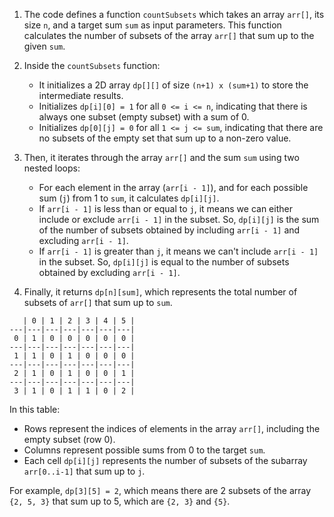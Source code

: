 1. The code defines a function `countSubsets` which takes an array `arr[]`, its size `n`, and a target sum `sum` as input parameters. This function calculates the number of subsets of the array `arr[]` that sum up to the given `sum`.

2. Inside the `countSubsets` function:
   - It initializes a 2D array `dp[][]` of size `(n+1) x (sum+1)` to store the intermediate results.
   - Initializes `dp[i][0] = 1` for all `0 <= i <= n`, indicating that there is always one subset (empty subset) with a sum of 0.
   - Initializes `dp[0][j] = 0` for all `1 <= j <= sum`, indicating that there are no subsets of the empty set that sum up to a non-zero value.

3. Then, it iterates through the array `arr[]` and the sum `sum` using two nested loops:
   - For each element in the array (`arr[i - 1]`), and for each possible sum (`j`) from 1 to `sum`, it calculates `dp[i][j]`.
   - If `arr[i - 1]` is less than or equal to `j`, it means we can either include or exclude `arr[i - 1]` in the subset. So, `dp[i][j]` is the sum of the number of subsets obtained by including `arr[i - 1]` and excluding `arr[i - 1]`.
   - If `arr[i - 1]` is greater than `j`, it means we can't include `arr[i - 1]` in the subset. So, `dp[i][j]` is equal to the number of subsets obtained by excluding `arr[i - 1]`.

4. Finally, it returns `dp[n][sum]`, which represents the total number of subsets of `arr[]` that sum up to `sum`.

```
   | 0 | 1 | 2 | 3 | 4 | 5 |
---|---|---|---|---|---|---|
 0 | 1 | 0 | 0 | 0 | 0 | 0 |
---|---|---|---|---|---|---|
 1 | 1 | 0 | 1 | 0 | 0 | 0 |
---|---|---|---|---|---|---|
 2 | 1 | 0 | 1 | 0 | 0 | 1 |
---|---|---|---|---|---|---|
 3 | 1 | 0 | 1 | 1 | 0 | 2 |
```

In this table:
- Rows represent the indices of elements in the array `arr[]`, including the empty subset (row 0).
- Columns represent possible sums from 0 to the target `sum`.
- Each cell `dp[i][j]` represents the number of subsets of the subarray `arr[0..i-1]` that sum up to `j`.

For example, `dp[3][5] = 2`, which means there are 2 subsets of the array `{2, 5, 3}` that sum up to 5, which are `{2, 3}` and `{5}`.